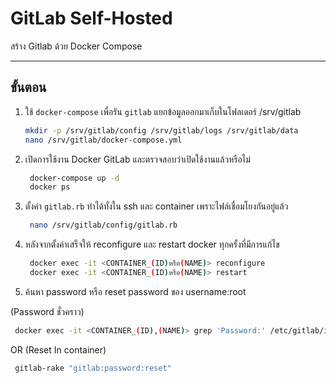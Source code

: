 # GitLab Self-Hosted

สร้าง Gitlab ด้วย Docker Compose

---

## ขั้นตอน

1. ใช้ `docker-compose` เพื่อรัน `gitlab` แยกข้อมูลออกมาเก็บในโฟลเดอร์ /srv/gitlab

   ```bash
   mkdir -p /srv/gitlab/config /srv/gitlab/logs /srv/gitlab/data
   nano /srv/gitlab/docker-compose.yml

2. เปิดการใช้งาน Docker GitLab และตรวจสอบว่าเปิดใช้งานแล้วหรือไม่

   ```bash
    docker-compose up -d
    docker ps

3. ตั้งค่า `gitlab.rb` ทำได้ทั้งใน ssh และ container เพราะไฟล์เชื่อมโยงกันอยู่แล้ว

   ```bash
    nano /srv/gitlab/config/gitlab.rb

4. หลังจากตั้งค่าเสร็จให้ reconfigure และ restart docker ทุกครั้งที่มีการแก้ไข

   ```bash
    docker exec -it <CONTAINER_(ID)หรือ(NAME)> reconfigure
    docker exec -it <CONTAINER_(ID)หรือ(NAME)> restart

5. ค้นหา password หรือ reset password ของ username:root

  (Password ชั่วคราว)
   ```bash
    docker exec -it <CONTAINER_(ID),(NAME)> grep 'Password:' /etc/gitlab/initial_root_password
   ```
  OR
  (Reset In container)

   ```bash
    gitlab-rake "gitlab:password:reset"


